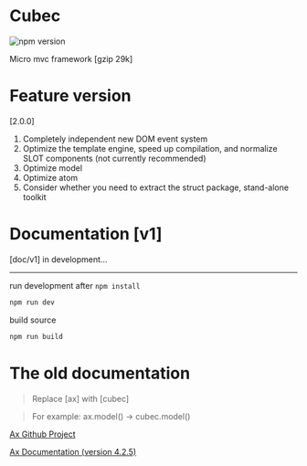 # Cubec

![npm version](https://img.shields.io/npm/v/cubec.svg?label=cubec&style=flat-square&maxAge=3600)

Micro mvc framework [gzip 29k]

# Feature version

[2.0.0]

1. Completely independent new DOM event system
2. Optimize the template engine, speed up compilation, and normalize SLOT components (not currently recommended)
3. Optimize model
4. Optimize atom
5. Consider whether you need to extract the struct package, stand-alone toolkit


# Documentation [v1]

[doc/v1] in development...

----------

run development after ``npm install``

```sh
npm run dev
```

build source

```sh
npm run build
```

# The old documentation

> Replace [ax] with [cubec]

> For example: ax.model() -> cubec.model()

[Ax Github Project](https://github.com/DemonCloud/Ax)

[Ax Documentation (version 4.2.5)](https://yj1028.me/Ax/v3/)
